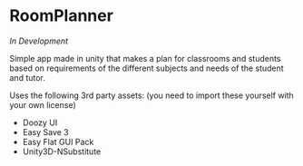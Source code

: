 ﻿# RoomPlanner

*In Development*

Simple app made in unity that makes a plan for classrooms and students based on requirements of the different subjects and needs of the student and tutor.

Uses the following 3rd party assets: (you need to import these yourself with your own license)
- Doozy UI
- Easy Save 3
- Easy Flat GUI Pack
- Unity3D-NSubstitute